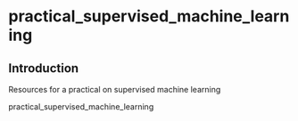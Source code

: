 # practical_supervised_machine_learning

## Introduction

Resources for a practical on supervised machine learning


practical_supervised_machine_learning
